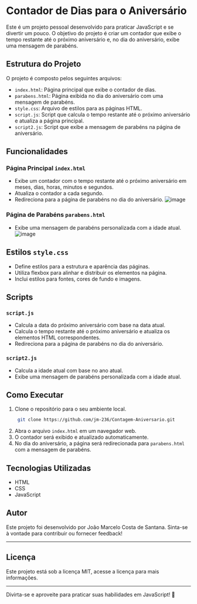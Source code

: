# Contador de Dias para o Aniversário

Este é um projeto pessoal desenvolvido para praticar JavaScript e se divertir um pouco. O objetivo do projeto é criar um contador que exibe o tempo restante até o próximo aniversário e, no dia do aniversário, exibe uma mensagem de parabéns.

## Estrutura do Projeto

O projeto é composto pelos seguintes arquivos:

- `index.html`: Página principal que exibe o contador de dias.
- `parabens.html`: Página exibida no dia do aniversário com uma mensagem de parabéns.
- `style.css`: Arquivo de estilos para as páginas HTML.
- `script.js`: Script que calcula o tempo restante até o próximo aniversário e atualiza a página principal.
- `script2.js`: Script que exibe a mensagem de parabéns na página de aniversário.

## Funcionalidades

### Página Principal `index.html`

- Exibe um contador com o tempo restante até o próximo aniversário em meses, dias, horas, minutos e segundos.
- Atualiza o contador a cada segundo.
- Redireciona para a página de parabéns no dia do aniversário.
  ![image](https://github.com/user-attachments/assets/e8b51f9d-6d7d-4a61-a526-d60ea335ed88)

### Página de Parabéns `parabens.html`

- Exibe uma mensagem de parabéns personalizada com a idade atual.
  ![image](https://github.com/user-attachments/assets/a587d99c-3b07-4cee-9f93-a158b75894f1)


## Estilos `style.css`

- Define estilos para a estrutura e aparência das páginas.
- Utiliza flexbox para alinhar e distribuir os elementos na página.
- Inclui estilos para fontes, cores de fundo e imagens.

## Scripts

### `script.js`

- Calcula a data do próximo aniversário com base na data atual.
- Calcula o tempo restante até o próximo aniversário e atualiza os elementos HTML correspondentes.
- Redireciona para a página de parabéns no dia do aniversário.

### `script2.js`

- Calcula a idade atual com base no ano atual.
- Exibe uma mensagem de parabéns personalizada com a idade atual.

## Como Executar

1. Clone o repositório para o seu ambiente local.
   ```bash
    git clone https://github.com/jm-236/Contagem-Aniversario.git
   ```
3. Abra o arquivo `index.html` em um navegador web.
4. O contador será exibido e atualizado automaticamente.
5. No dia do aniversário, a página será redirecionada para `parabens.html` com a mensagem de parabéns.

## Tecnologias Utilizadas

- HTML
- CSS
- JavaScript

## Autor

Este projeto foi desenvolvido por João Marcelo Costa de Santana. Sinta-se à vontade para contribuir ou fornecer feedback!

---

## Licença

Este projeto está sob a licença MIT, acesse a licença para mais informações.

---
Divirta-se e aproveite para praticar suas habilidades em JavaScript! 🎉
